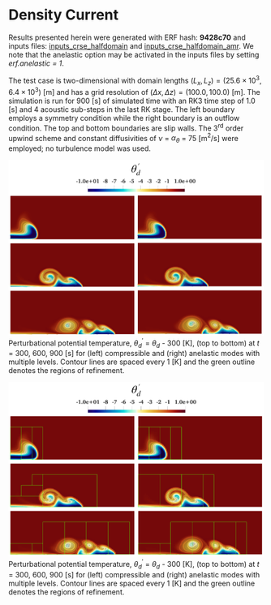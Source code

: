 # Density Current

Results presented herein were generated with ERF hash: **9428c70** and inputs files: [inputs_crse_halfdomain](https://github.com/erf-model/ERF/blob/9428c70c5c299fd8c11bc0b15634b917e16bdf7b/Exec/DryRegTests/DensityCurrent/inputs_crse_halfdomain) and [inputs_crse_halfdomain_amr](https://github.com/erf-model/ERF/blob/9428c70c5c299fd8c11bc0b15634b917e16bdf7b/Exec/DryRegTests/DensityCurrent/inputs_amr). We note that the anelastic option may be activated in the inputs files by setting *erf.anelastic = 1*.
    
The test case is two-dimensional with domain lengths $(L_x, L_z) = (25.6\times 10^3, 6.4\times 10^3)$ [m] and has a grid resolution of $(\Delta x, \, \Delta z) = (100.0, \, 100.0)$ [m]. The simulation is run for 900 [s] of simulated time with an RK3 time step of 1.0 [s] and 4 acoustic sub-steps in the last RK stage. The left boundary employs a symmetry condition while the right boundary is an outflow condition. The top and bottom boundaries are slip walls. The 3$^\text{rd}$ order upwind scheme and constant diffusivities of $\nu$ = $\alpha_{\theta}$ = 75 [m$^2$/s] were employed; no turbulence model was used. 
    
![Compressible Vs Anelastic](Comp_vs_anel.png)
Perturbational potential temperature, $\theta_{d}^{\prime}$ = $\theta_{d}$ - 300 [K], (top to bottom) at $t$ = 300, 600, 900 [s] for (left) compressible and (right) anelastic modes with multiple levels. Contour lines are spaced every 1 [K] and the green outline denotes the regions of refinement.

![Compressible Vs Anelastic Multi-level](Comp_vs_anel_ML.png)
Perturbational potential temperature, $\theta_{d}^{\prime}$ = $\theta_{d}$ - 300 [K], (top to bottom) at $t$ = 300, 600, 900 [s] for (left) compressible and (right) anelastic modes with multiple levels. Contour lines are spaced every 1 [K] and the green outline denotes the regions of refinement.   

